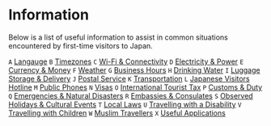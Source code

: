 # Information

Below is a list of useful information to assist in common situations encountered by first-time visitors to Japan.

`A` [Langauge](language.md)
`B` [Timezones]()
`C` [Wi-Fi & Connectivity]()
`D` [Electricity & Power]()
`E` [Currency & Money]()
`F` [Weather]()
`G` [Business Hours]()
`H` [Drinking Water]()
`I` [Luggage Storage & Delivery]()
`J` [Postal Service]()
`K` [Transportation]()
`L` [Japanese Visitors Hotline]()
`M` [Public Phones]()
`N` [Visas]()
`O` [International Tourist Tax]()
`P` [Customs & Duty]()
`Q` [Emergencies & Natural Disasters]()
`R` [Embassies & Consulates]()
`S` [Observed Holidays & Cultural Events]()
`T` [Local Laws]()
`U` [Travelling with a Disability]()
`V` [Travelling with Children]()
`W` [Muslim Travellers]()
`X` [Useful Applications]()